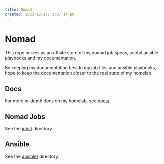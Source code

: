 ```yaml
---
title: Nomad
created: 2023-12-17, 3:07:14 pm
---
```


# Nomad

This repo serves as an offsite store of my nomad job specs, useful ansible playbooks and my documentation.

By keeping my documentation beside my job files and ansible playbooks, I hope to keep the documentation closer to the real state of my homelab.

## Docs

For more in-depth docs on my homelab, see [docs/](docs/).

## Nomad Jobs

See the [jobs/](jobs/) directory.

## Ansible

See the [ansible/](ansible/) directory.

